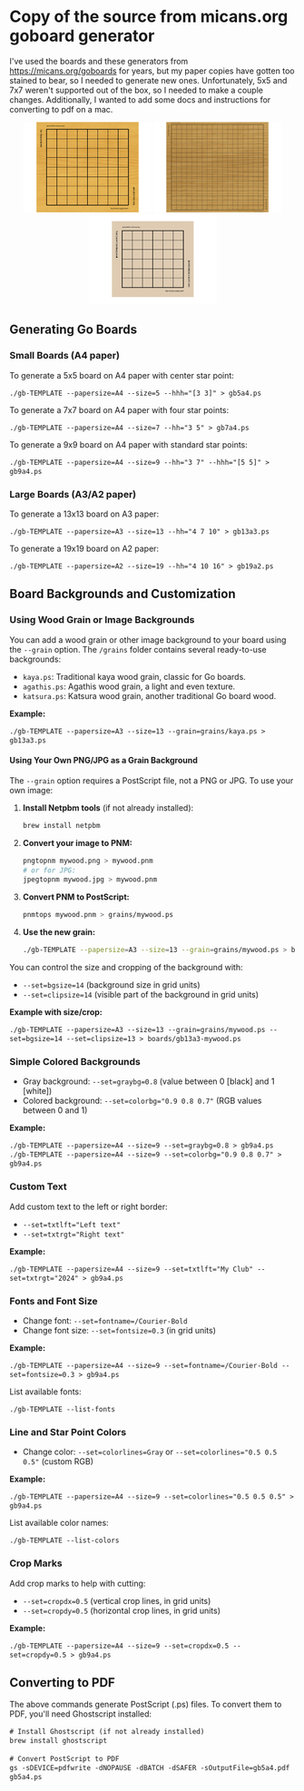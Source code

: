 # Copy of the source from micans.org goboard generator

I've used the boards and these generators from https://micans.org/goboards for years, but my paper copies have gotten too stained to bear, so I needed to generate new ones. Unfortunately, 5x5 and 7x7 weren't supported out of the box, so I needed to make a couple changes. Additionally, I wanted to add some docs and instructions for converting to pdf on a mac.

<p align="center">
  <img src="examples/test-kaya-a4-9x9.png" alt="Kaya Example" width="225"/>
  <img src="examples/test-katsura-a2-19x19.png" alt="Katsura Example" width="225"/>
  <img src="examples/test-colorbg-a4-7x7.png" alt="Colored Background Example" width="225"/>
</p>

## Generating Go Boards

### Small Boards (A4 paper)

To generate a 5x5 board on A4 paper with center star point:
```
./gb-TEMPLATE --papersize=A4 --size=5 --hhh="[3 3]" > gb5a4.ps
```

To generate a 7x7 board on A4 paper with four star points:
```
./gb-TEMPLATE --papersize=A4 --size=7 --hh="3 5" > gb7a4.ps
```

To generate a 9x9 board on A4 paper with standard star points:
```
./gb-TEMPLATE --papersize=A4 --size=9 --hh="3 7" --hhh="[5 5]" > gb9a4.ps
```

### Large Boards (A3/A2 paper)

To generate a 13x13 board on A3 paper:
```
./gb-TEMPLATE --papersize=A3 --size=13 --hh="4 7 10" > gb13a3.ps
```

To generate a 19x19 board on A2 paper:
```
./gb-TEMPLATE --papersize=A2 --size=19 --hh="4 10 16" > gb19a2.ps
```

## Board Backgrounds and Customization

### Using Wood Grain or Image Backgrounds

You can add a wood grain or other image background to your board using the `--grain` option. The `/grains` folder contains several ready-to-use backgrounds:

- `kaya.ps`: Traditional kaya wood grain, classic for Go boards.
- `agathis.ps`: Agathis wood grain, a light and even texture.
- `katsura.ps`: Katsura wood grain, another traditional Go board wood.

**Example:**
```
./gb-TEMPLATE --papersize=A3 --size=13 --grain=grains/kaya.ps > gb13a3.ps
```

#### Using Your Own PNG/JPG as a Grain Background

The `--grain` option requires a PostScript file, not a PNG or JPG. To use your own image:

1. **Install Netpbm tools** (if not already installed):
   ```sh
   brew install netpbm
   ```
2. **Convert your image to PNM:**
   ```sh
   pngtopnm mywood.png > mywood.pnm
   # or for JPG:
   jpegtopnm mywood.jpg > mywood.pnm
   ```
3. **Convert PNM to PostScript:**
   ```sh
   pnmtops mywood.pnm > grains/mywood.ps
   ```
4. **Use the new grain:**
   ```sh
   ./gb-TEMPLATE --papersize=A3 --size=13 --grain=grains/mywood.ps > boards/gb13a3-mywood.ps
   ```

You can control the size and cropping of the background with:
- `--set=bgsize=14` (background size in grid units)
- `--set=clipsize=14` (visible part of the background in grid units)

**Example with size/crop:**
```
./gb-TEMPLATE --papersize=A3 --size=13 --grain=grains/mywood.ps --set=bgsize=14 --set=clipsize=13 > boards/gb13a3-mywood.ps
```

### Simple Colored Backgrounds

- Gray background: `--set=graybg=0.8` (value between 0 [black] and 1 [white])
- Colored background: `--set=colorbg="0.9 0.8 0.7"` (RGB values between 0 and 1)

**Example:**
```
./gb-TEMPLATE --papersize=A4 --size=9 --set=graybg=0.8 > gb9a4.ps
./gb-TEMPLATE --papersize=A4 --size=9 --set=colorbg="0.9 0.8 0.7" > gb9a4.ps
```

### Custom Text

Add custom text to the left or right border:
- `--set=txtlft="Left text"`
- `--set=txtrgt="Right text"`

**Example:**
```
./gb-TEMPLATE --papersize=A4 --size=9 --set=txtlft="My Club" --set=txtrgt="2024" > gb9a4.ps
```

### Fonts and Font Size

- Change font: `--set=fontname=/Courier-Bold`
- Change font size: `--set=fontsize=0.3` (in grid units)

**Example:**
```
./gb-TEMPLATE --papersize=A4 --size=9 --set=fontname=/Courier-Bold --set=fontsize=0.3 > gb9a4.ps
```
List available fonts:
```
./gb-TEMPLATE --list-fonts
```

### Line and Star Point Colors

- Change color: `--set=colorlines=Gray` or `--set=colorlines="0.5 0.5 0.5"` (custom RGB)

**Example:**
```
./gb-TEMPLATE --papersize=A4 --size=9 --set=colorlines="0.5 0.5 0.5" > gb9a4.ps
```
List available color names:
```
./gb-TEMPLATE --list-colors
```

### Crop Marks

Add crop marks to help with cutting:
- `--set=cropdx=0.5` (vertical crop lines, in grid units)
- `--set=cropdy=0.5` (horizontal crop lines, in grid units)

**Example:**
```
./gb-TEMPLATE --papersize=A4 --size=9 --set=cropdx=0.5 --set=cropdy=0.5 > gb9a4.ps
```

## Converting to PDF

The above commands generate PostScript (.ps) files. To convert them to PDF, you'll need Ghostscript installed:

```
# Install Ghostscript (if not already installed)
brew install ghostscript

# Convert PostScript to PDF
gs -sDEVICE=pdfwrite -dNOPAUSE -dBATCH -dSAFER -sOutputFile=gb5a4.pdf gb5a4.ps
```
